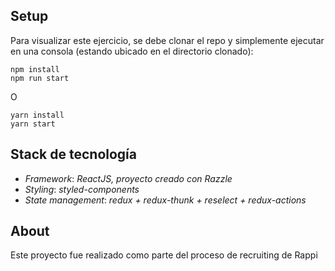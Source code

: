 ## Setup

Para visualizar este ejercicio, se debe clonar el repo y simplemente ejecutar en una consola (estando ubicado en el directorio clonado):

```
npm install
npm run start
```

O

```
yarn install
yarn start
```

## Stack de tecnología
* _Framework_: *ReactJS, proyecto creado con Razzle*
* _Styling_: *styled-components*
* _State management_: *redux + redux-thunk + reselect + redux-actions*


## About
Este proyecto fue realizado como parte del proceso de recruiting de Rappi
